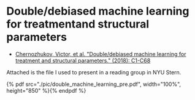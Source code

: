 # Double/debiased machine learning for treatmentand structural parameters

- [Chernozhukov, Victor, et al. "Double/debiased machine learning for treatment and structural parameters." (2018): C1-C68](https://academic.oup.com/ectj/article/21/1/C1/5056401)

Attached is the file I used to present in a reading group in NYU Stern.

{% pdf src="./pic/double_machine_learning_pre.pdf", width="100%", height="850" %}{% endpdf %}